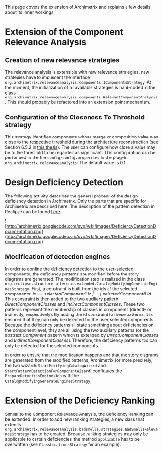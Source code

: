 This page covers the extension of Archimetrix and explains a few details about its inner workings.



# Extension of the Component Relevance Analysis #

## Creation of new relevance strategies ##
The relevance analysis is extensible with new relevance strategies. new strategies have to implement the interface `org.archimetrix.relevanceanalysis.components.IComponentsStrategy`. At the moment, the initialization of all available strategies is hard-coded in the class `org.archimetrix.relevanceanalysis.components.RelevantComponentAnalysis`. This should probably be refactored into an extension point mechanism.

## Configuration of the Closeness To Threshold strategy ##
This strategy identifies components whose merge or composition value was close to the respective threshold during the architecture reconstruction (see Section 6.5.2 in [this thesis](http://digital.ub.uni-paderborn.de/ubpb/urn/urn:nbn:de:hbz:466:2-10973)). The user can configure how close a value may be to the threshold to be regarded as significant. This configuration can be performed in the file `config/config.properties` in the plug-in `org.archimetrix.relevanceanalysis`. The default value is 0.1.

# Design Deficiency Detection #

The following activity describes the general process of the design deficiency detection in Archimetrix. Only the parts that are specific for Archimetrix are described here. The description of the pattern detection in Reclipse can be found [here](ReclipsePatternDetection.md).

![http://archimetrix.googlecode.com/svn/wiki/images/DeficiencyDetectionDocumentation.png](http://archimetrix.googlecode.com/svn/wiki/images/DeficiencyDetectionDocumentation.png)

## Modification of detection engines ##

In order to confine the deficiency detection to the user-selected components, the deficiency patterns are modified before the story diagrams are generated. The modification step is realized in the class `org.reclipse.structure.inference.extended.CatalogModifyingGenerateEnginesStrategy`. First, a constraint is built from the ids of the selected components: _id == selectedComponent1.id | ... | selectedComponentN.id_. This constraint is then added to the two auxiliary pattern _DirectComponentClasses_ and _IndirectComponentClasses_. These two patterns represent the membership of classes in components (directly or indirectly, respectively). By adding the id constraint to these patterns, it is ensured that they can only be detected for the user-selected components. Because the deficiency patterns all state something about deficiencies on the component level, they are all using the two auxiliary patterns (or the abstract _Component_ pattern which is extended by _DirectComponentClasses_ and _IndirectComponentClasses_). Therefore, the deficiency patterns too can only be detected for the selected components.

In order to ensure that the modification happens and that the story diagrams are generated from the modified patterns, Archimetrix (or more precisely, the two wizards `StartModifyingCatalogWizard` and `StartPatternDetectionForComponentWizard`) configures the `PrepareDetectionEnginesJob` with the `CatalogModifyingGenerateEnginesStrategy`.

# Extension of the Deficiency Ranking #

Similar to the Component Relevance Analysis, the Deficiency Ranking can be extended. In order to add new ranking strategies, a new class that extends `org.archimetrix.relevanceanalysis.badsmells.strategies.BadSmellsRelevanceStrategy` has to be created. Because ranking strategies may only be applicable to certain deficiencies, the method `applicable` has to be overwritten (see `ClassLocationsStrategy` for an example).